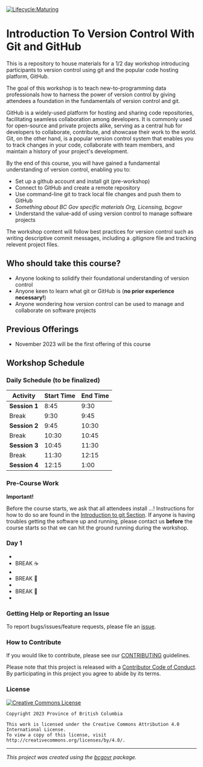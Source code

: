 [![Lifecycle:Maturing](https://img.shields.io/badge/Lifecycle-Maturing-007EC6)](<Redirect-URL>)

Introduction To Version Control With Git and GitHub
============================

This is a repository to house materials for a 1/2 day workshop introducing participants to version control using git and the popular code hosting platform, GitHub.

The goal of this workshop is to teach new-to-programming data professionals how to harness the power of version control by giving attendees a foundation in the fundamentals of version control and git.

GitHub is a widely-used platform for hosting and sharing code repositories, facilitating seamless collaboration among developers.  It is commonly used for open-source and private projects alike, serving as a central hub for developers to collaborate, contribute, and showcase their work to the world. Git, on the other hand, is a popular version control system that enables you to track changes in your code, collaborate with team members, and maintain a history of your project's development. 

By the end of this course, you will have gained a fundamental understanding of version control, enabling you to:

- Set up a github account and install git (pre-workshop)
- Connect to GitHub and create a remote repository
- Use command-line git to track local file changes and push them to GitHub
- *Something about BC Gov specific materials Org, Licensing, bcgovr*
- Understand the value-add of using version control to manage software projects

The workshop content will follow best practices for version control such as writing descriptive commit messages, including a .gitignore file and tracking relevent project files.

## Who should take this course?

 * Anyone looking to solidify their foundational understanding of version control
 * Anyone keen to learn what git or GitHub is (**no prior experience necessary!**)
 * Anyone wondering how version control can be used to manage and collaborate on software projects

## Previous Offerings

 * November 2023 will be the first offering of this course

## Workshop Schedule

### Daily Schedule (**to be finalized**)

| Activity      | Start Time | End Time |
| ------------- | ---------- | -------- |
| **Session 1** | 8:45       | 9:30     |
| Break         | 9:30       | 9:45     |
| **Session 2** | 9:45       | 10:30    |
| Break         | 10:30      | 10:45    |
| **Session 3** | 10:45      | 11:30    |
| Break         | 11:30      | 12:15    |
| **Session 4** | 12:15      | 1:00     |

### Pre-Course Work

**Important!**

Before the course starts, we ask that all attendees install ...! Instructions for how to do so are found in the [Introduction to git Section](). If anyone is having troubles getting the software up and running, please contact us **before** the course starts so that we can hit the ground running during the workshop. 

### Day 1

 * 
 * BREAK ☕
 * 
 * BREAK  🍍
 * 
 * BREAK 🍩
 * 

### Getting Help or Reporting an Issue


To report bugs/issues/feature requests, please file an [issue](https://github.com/bcgov/ds-intro-to-git/issues/).

### How to Contribute

If you would like to contribute, please see our [CONTRIBUTING](CONTRIBUTING.md) guidelines.

Please note that this project is released with a [Contributor Code of Conduct](CODE_OF_CONDUCT.md). By participating in this project you agree to abide by its terms.

### License

[![Creative Commons License](https://i.creativecommons.org/l/by/4.0/88x31.png)](http://creativecommons.org/licenses/by/4.0/)

```
Copyright 2023 Province of British Columbia

This work is licensed under the Creative Commons Attribution 4.0 International License.
To view a copy of this license, visit http://creativecommons.org/licenses/by/4.0/.
```
---
*This project was created using the [bcgovr](https://github.com/bcgov/bcgovr) package.* 

